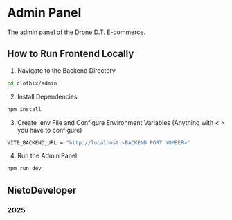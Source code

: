 # Admin Panel
The admin panel of the Drone D.T.  E-commerce.
<br />

## How to Run Frontend Locally
1. Navigate to the Backend Directory
```bash
cd clothix/admin
```
2. Install Dependencies
```bash
npm install
```
3. Create .env File and Configure Environment Variables (Anything with < > you have to configure)
```bash
VITE_BACKEND_URL = "http://localhost:<BACKEND PORT NUMBER>"
```

4. Run the Admin Panel
```bash
npm run dev
```

## NietoDeveloper

### 2025